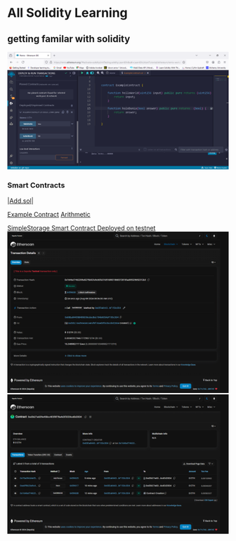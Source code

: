 # All Solidity Learning

## getting familar with solidity

![Example Contract](./output/eg1solidity.PNG)

### Smart Contracts

|[Add.sol](./Add.sol)|

[Example Contract](./ExampleContract.sol)
[Arithmetic](./Arithematic.sol)

[SimpleStorage Smart Contract Deployed on testnet](./SimpleStorage.sol)
![Transcations](./output/screencapture-sepolia-etherscan-io-tx-0x1646ef7462295e8275b92fe9c60fb37d57d9931868372818fad95325652312b3-2024-08-08-14_23_42.png)
![](./output/simpleStorage1.png)

